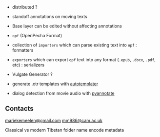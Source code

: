 - distributed ?
- standoff annotations on moving texts
- Base layer can be edited without affecting annotations
- `opf` (OpenPecha Format)
- collection of `importers` which can parse existing text into `opf` : formatters
- `exporters` which can export `opf` text into any format (`.epub`, `.docx`, `.pdf`, etc) : serializers

- Vulgate Generator ?
- generate .otr templates with [autotemplater](https://github.com/translatorswb/autotemplater)
- dialog detection from movie audio with [pyannotate](https://github.com/pyannote/pyannote-audio)

## Contacts
mariekemeelen@gmail.com
mm986@cam.ac.uk


Classical vs modern Tibetan
folder name encode metadata 